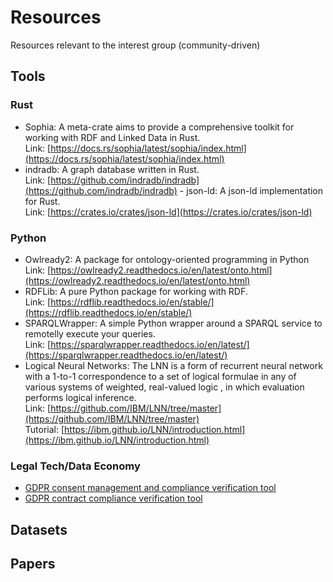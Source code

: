 # Resources

Resources relevant to the interest group (community-driven)

## Tools
  ### Rust
  - Sophia: A meta-crate aims to provide a comprehensive toolkit for working with RDF and Linked Data in Rust.<br>
    Link: [https://docs.rs/sophia/latest/sophia/index.html](https://docs.rs/sophia/latest/sophia/index.html)
   - indradb: A graph database written in Rust.<br>
    Link: [https://github.com/indradb/indradb](https://github.com/indradb/indradb)
    - json-ld: A json-ld implementation for Rust.<br>
    Link: [https://crates.io/crates/json-ld](https://crates.io/crates/json-ld)
    
  ### Python
  - Owlready2: A package for ontology-oriented programming in Python<br>
    Link: [https://owlready2.readthedocs.io/en/latest/onto.html](https://owlready2.readthedocs.io/en/latest/onto.html)
   - RDFLib:  A pure Python package for working with RDF.<br>
    Link: [https://rdflib.readthedocs.io/en/stable/](https://rdflib.readthedocs.io/en/stable/)
   - SPARQLWrapper:  A simple Python wrapper around a SPARQL service to remotelly execute your queries.<br>
    Link: [https://sparqlwrapper.readthedocs.io/en/latest/](https://sparqlwrapper.readthedocs.io/en/latest/)
   -  Logical Neural Networks:  The LNN is a form of recurrent neural network with a 1-to-1 correspondence to a set of logical formulae in any of various systems of weighted, real-valued logic , in which evaluation performs logical inference.<br>
    Link: [https://github.com/IBM/LNN/tree/master](https://github.com/IBM/LNN/tree/master)<br>Tutorial: [https://ibm.github.io/LNN/introduction.html](https://ibm.github.io/LNN/introduction.html)
  ### Legal Tech/Data Economy
  - [GDPR consent management and compliance verification tool](https://github.com/tekrajchhetri/GDPR_compliance_tool)
- [GDPR contract compliance verification tool](https://github.com/AmarTauqeer/Contract/)


## Datasets


## Papers
 
